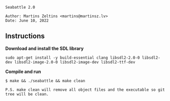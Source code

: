 ````
Seabattle 2.0

Author: Martins Zeltins <martins@martinsz.lv>
Date: June 10, 2022
````

## Instructions

**Download and install the SDL library**

````
sudo apt-get install -y build-essential clang libsdl2-2.0-0 libsdl2-dev libsdl2-image-2.0-0 libsdl2-image-dev libsdl2-ttf-dev
````

**Compile and run**

````
$ make && ./seabattle && make clean

P.S. make clean will remove all object files and the executable so git tree will be clean.
````
